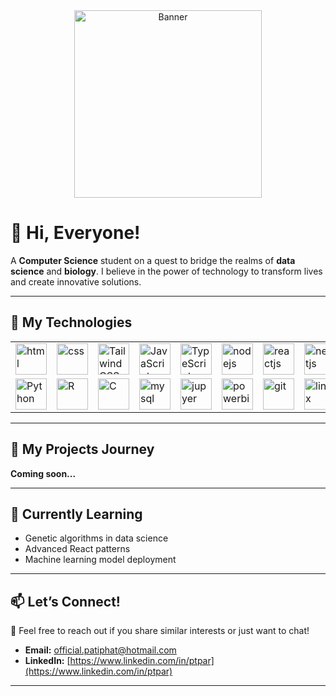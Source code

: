 <div align="center">
  <img src="https://i.postimg.cc/pL95sNBg/logobanner.png" alt="Banner" width="300"/>
</div>


# 👋 Hi, Everyone! 

A **Computer Science** student on a quest to bridge the realms of **data science** and **biology**. I believe in the power of technology to transform lives and create innovative solutions.

---

## 🎨 My Technologies
<table>
  <tr>
    <td><img src="https://www.svgrepo.com/show/452228/html-5.svg" alt="html" width="50"/></td>
    <td><img src="https://www.svgrepo.com/show/452185/css-3.svg" alt="css" width="50"/></td>
    <td><img src="https://www.svgrepo.com/show/374118/tailwind.svg" alt="Tailwind CSS" width="50"/></td>
    <td><img src="https://www.svgrepo.com/show/373705/js-official.svg" alt="JavaScript" width="50"/></td>
    <td><img src="https://www.svgrepo.com/show/354478/typescript-icon.svg" alt="TypeScript" width="50"/></td>
    <td><img src="https://www.svgrepo.com/show/354118/nodejs.svg" alt="nodejs" width="50"/></td>
    <td><img src="https://www.svgrepo.com/show/452092/react.svg" alt="reactjs" width="50"/></td>
    <td><img src="https://www.svgrepo.com/show/354112/nextjs.svg" alt="nextjs" width="50"/></td>
    <td><img src="https://www.svgrepo.com/show/374167/vite.svg" alt="vitejs" width="50"/></td>
    
    
  </tr>
  
  <tr>
    <td><img src="https://www.svgrepo.com/show/452091/python.svg" alt="Python" width="50"/></td>
    <td><img src="https://upload.wikimedia.org/wikipedia/commons/1/1b/R_logo.svg" alt="R" width="50"/></td>
    <td><img src="https://www.svgrepo.com/show/373482/c.svg" alt="C" width="50"/></td>
    <td><img src="https://www.svgrepo.com/show/303251/mysql-logo.svg" alt="mysql" width="50"/></td>
    <td><img src="https://www.svgrepo.com/show/353949/jupyter.svg" alt="jupyer" width="50"/></td>
    <td><img src="https://upload.wikimedia.org/wikipedia/commons/c/cf/New_Power_BI_Logo.svg" alt="powerbi" width="50"/></td>
    <td><img src="https://www.svgrepo.com/show/452210/git.svg" alt="git" width="50"/></td>
    <td><img src="https://www.svgrepo.com/show/448236/linux.svg" alt="linux" width="50"/></td>
    <td><img src="https://www.svgrepo.com/show/374171/vscode.svg" alt="vscode" width="50"/></td>

  </tr>

</table>

---

## 🚀 My Projects Journey

**Coming soon...**


---

## 🌱 Currently Learning
- Genetic algorithms in data science
- Advanced React patterns
- Machine learning model deployment

---

## 📫 Let’s Connect!
💌 Feel free to reach out if you share similar interests or just want to chat!

- **Email:** [official.patiphat@hotmail.com](mailto:official.patiphat@hotmail.com)
- **LinkedIn:** [https://www.linkedin.com/in/ptpar](https://www.linkedin.com/in/ptpar)

---
